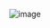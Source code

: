 ![image](https://user-images.githubusercontent.com/85562078/130037458-263d7f85-fdf4-491e-8b3e-d856a8ef74f3.png)
